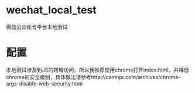 wechat_local_test
=================

微信公众帐号平台本地测试


配置
=================
本地测试涉及到JS的跨域访问，所以我推荐使用chrome打开index.html，并降低chrome的安全级别，具体做法请参考http://camnpr.com/archives/chrome-args-disable-web-security.html
